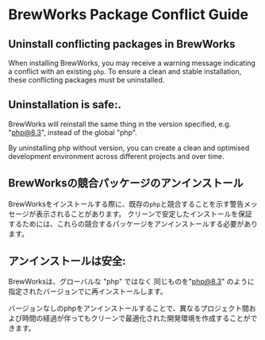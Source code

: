 # BrewWorks Package Conflict Guide

## Uninstall conflicting packages in BrewWorks

When installing BrewWorks, you may receive a warning message indicating a conflict with an existing `php`.
To ensure a clean and stable installation, these conflicting packages must be uninstalled.

## Uninstallation is safe:.

BrewWorks will reinstall the same thing in the version specified, e.g. "php@8.3", instead of the global "php".

By uninstalling php without version, you can create a clean and optimised development environment across different projects and over time.

## BrewWorksの競合パッケージのアンインストール

BrewWorksをインストールする際に、既存の`php`と競合することを示す警告メッセージが表示されることがあります。
クリーンで安定したインストールを保証するためには、これらの競合するパッケージをアンインストールする必要があります。

## アンインストールは安全:

BrewWorksは、グローバルな "php" ではなく 同じものを"php@8.3" のように指定されたバージョンでに再インストールします。

バージョンなしのphpをアンインストールすることで、異なるプロジェクト間および時間の経過が伴ってもクリーンで最適化された開発環境を作成することができます。
